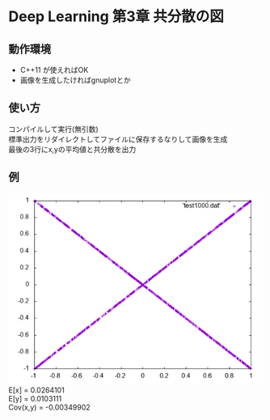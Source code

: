 # Deep Learning 第3章 共分散の図

## 動作環境
- C++11 が使えればOK
- 画像を生成したければgnuplotとか

## 使い方
コンパイルして実行(無引数)  
標準出力をリダイレクトしてファイルに保存するなりして画像を生成  
最後の3行にx,yの平均値と共分散を出力  

## 例
![](cov_test1000.png)  
E[x] = 0.0264101  
E[y] = 0.0103111  
Cov(x,y) = -0.00349902

